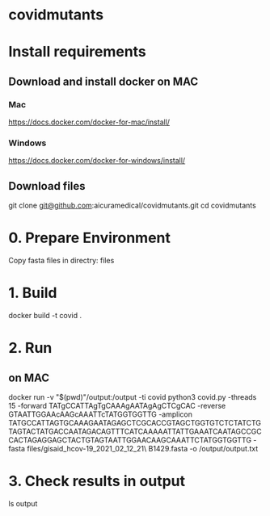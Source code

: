 # covidmutants

# Install requirements
## Download and install docker on MAC

### Mac
https://docs.docker.com/docker-for-mac/install/

### Windows
https://docs.docker.com/docker-for-windows/install/

## Download files
git clone git@github.com:aicuramedical/covidmutants.git
cd covidmutants

# 0. Prepare Environment
Copy fasta files in directry: files

# 1. Build
docker build -t covid .

# 2. Run
## on MAC
docker run -v "$(pwd)"/output:/output -ti covid python3 covid.py -threads 15 -forward TATgCCATTAgTgCAAAgAATAgAgCTCgCAC -reverse GTAATTGGAAcAAGcAAATTcTATGGTGGTTG -amplicon TATGCCATTAGTGCAAAGAATAGAGCTCGCACCGTAGCTGGTGTCTCTATCTGTAGTACTATGACCAATAGACAGTTTCATCAAAAATTATTGAAATCAATAGCCGCCACTAGAGGAGCTACTGTAGTAATTGGAACAAGCAAATTCTATGGTGGTTG -fasta files/gisaid_hcov-19_2021_02_12_21\ B1429.fasta -o /output/output.txt

# 3. Check results in output
ls output

